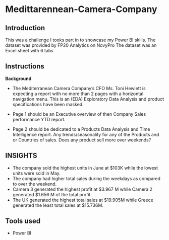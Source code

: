 # Medittarennean-Camera-Company
## Introduction
This was a challenge I tooks part in to showcase my Power BI skills.
The dataset was provided by FP20 Analytics on NovyPro
The dataset was an Excel sheet with 6 tabs 

## Instructions
**Background**
- The Mediterranean Camera Company’s CFO Ms. Toni
Hewlett is expecting a report with no more than 2
pages with a horizontal navigation menu. This is an
(EDA) Exploratory Data Analysis and product
specifications have been masked.

* Page 1 should be an Executive overview of then Company Sales performance YTD report.

* Page 2 should be dedicated to a Products Data Analysis and Time Intelligence report. Any trends/seasonality for any of the Products and or Countries of sales. Does any product sell more over weekends?

## INSIGHTS
* The company sold the highest units in June at $103K while the lowest units were sold in May.
* The company had higher total sales during the weekdays as compared to over the weekend.
* Camera 3 generated the highest profit at $3.967 M while Camera 2 generated $1.656 M of the total profit.
* The UK generated the highest total sales at $19.905M while Greece generated the least total sales at $15.736M.

## Tools used
* Power BI
